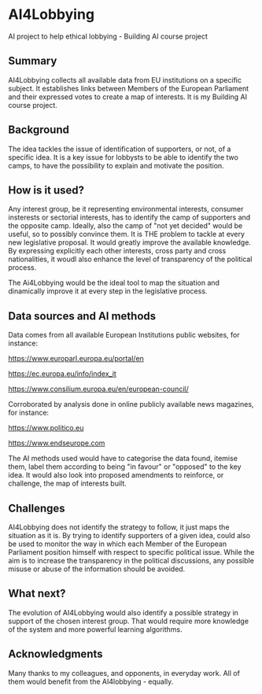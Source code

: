 # AI4Lobbying

AI project to help ethical lobbying - Building AI course project

## Summary

AI4Lobbying collects all available data from EU institutions on a specific subject. It establishes links between Members of the European Parliament and their expressed votes to create a map of interests. It is my Building AI course project.

## Background

The idea tackles the issue of identification of supporters, or not, of a specific idea. It is a key issue for lobbysts to be able to identify the two camps, to have the possibility to explain and motivate the position. 

## How is it used?

Any interest group, be it representing environmental interests, consumer insterests or sectorial interests, has to identify the camp of supporters and the opposite camp. Ideally, also the camp of "not yet decided" would be useful, so to possibly convince them. It is THE problem to tackle at every new legislative proposal. It would greatly improve the available knowledge. By expressing explicitly each other interests, cross party and cross nationalities, it woudl also enhance the level of transparency of the political process.

The Ai4Lobbying would be the ideal tool to map the situation and dinamically improve it at every step in the legislative process.

## Data sources and AI methods

Data comes from all available European Institutions public websites, for instance:

https://www.europarl.europa.eu/portal/en

https://ec.europa.eu/info/index_it

https://www.consilium.europa.eu/en/european-council/

Corroborated by analysis done in online publicly available news magazines, for instance:

https://www.politico.eu

https://www.endseurope.com

The AI methods used would have to categorise the data found, itemise them, label them according to being "in favour" or "opposed" to the key idea.
It would also look into proposed amendments to reinforce, or challenge, the map of interests built.  

## Challenges

AI4Lobbying does not identify the strategy to follow, it just maps the situation as it is. By trying to identify supporters of a given idea, could also be used to monitor the way in which each Member of the European Parliament position himself with respect to specific political issue. While the aim is to increase the transparency in the political discussions, any possible misuse or abuse of the information should be avoided.

## What next?

The evolution of AI4Lobbying would also identify a possible strategy in support of the chosen interest group. That would require more knowledge of the system and more powerful learning algorithms.

## Acknowledgments

Many thanks to my colleagues, and opponents, in everyday work. All of them would benefit from the AI4lobbying - equally.
